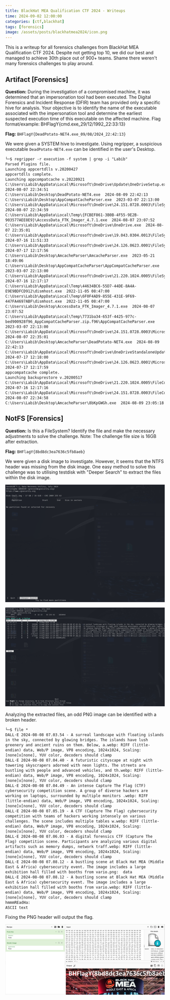 ```yaml
---
title: BlackHat MEA Qualification CTF 2024 - Writeups
time: 2024-09-02 12:00:00
categories: [ctf,blackhat]
tags: [forensics]
image: /assets/posts/blackhatmea2024/icon.png
---
```


This is a writeup for all forensics challenges from BlackHat MEA Qualification CTF 2024. Despite not getting top 10, we did our best and managed to achieve 30th place out of 900+ teams. Shame there weren't many forensics challenges to play around.

## Artifact [Forensics]
**Question:** During the investigation of a compromised machine, it was determined that an impersonation tool had been executed. The Digital Forensics and Incident Response (DFIR) team has provided only a specific hive for analysis. Your objective is to identify the name of the executable associated with the impersonation tool and determine the earliest suspected execution time of this executable on the affected machine. Flag format/example: BHFlagY{cmd.exe_29/12/1992_22:33:13}

**Flag:** `BHFlagY{DeadPotato-NET4.exe_09/08/2024_22:42:13}`

We were given a SYSTEM hive to investigate. Using regripper, a suspicious executable `DeadPotato-NET4.exe` can be identified in the user's Desktop.

```
└─$ regripper -r execution -f system | grep -i "Labib"
Parsed Plugins file.
Launching appcertdlls v.20200427
appcertdlls complete.
Launching appcompatcache v.20220921
C:\Users\Labib\AppData\Local\Microsoft\OneDrive\Update\OneDriveSetup.exe  2024-08-07 22:34:51
C:\Users\Labib\Desktop\DeadPotato-NET4.exe  2024-08-09 22:42:13
C:\Users\Labib\Desktop\AppCompatCacheParser.exe  2023-03-07 22:13:00
C:\Users\Labib\AppData\Local\Microsoft\OneDrive\24.151.0728.0003\FileSyncConfig.exe  2024-08-07 22:34:59
C:\Users\Labib\AppData\Local\Temp\{FCBEF861-3B0B-4F55-9E2B-903577AEE8E9}\AccessData_FTK_Imager_4.7.1.exe  2024-08-07 23:07:52
C:\Users\Labib\AppData\Local\Microsoft\OneDrive\OneDrive.exe  2024-08-07 22:35:01
C:\Users\Labib\AppData\Local\Microsoft\OneDrive\19.043.0304.0013\FileSyncConfig.exe  2024-07-16 11:51:33
C:\Users\Labib\AppData\Local\Microsoft\OneDrive\24.126.0623.0001\FileSyncConfig.exe  2024-07-17 12:17:56
C:\Users\Labib\Desktop\AmcacheParser\AmcacheParser.exe  2023-05-21 18:49:06
C:\Users\Labib\Desktop\AppCompatCacheParser\AppCompatCacheParser.exe  2023-03-07 22:13:00
C:\Users\Labib\AppData\Local\Microsoft\OneDrive\21.220.1024.0005\FileSyncConfig.exe  2024-07-16 12:17:17
C:\Users\Labib\AppData\Local\Temp\44634BC6-55D7-44DE-8A4A-E9E9BDFCD912\dismhost.exe  2022-11-05 08:47:00
C:\Users\Labib\AppData\Local\Temp\6F0F4AD9-855E-431E-9F69-447FA4697ABF\dismhost.exe  2022-11-05 08:47:00
C:\Users\Labib\Desktop\AccessData_FTK_Imager_4.7.1.exe  2024-08-07 23:07:52
C:\Users\Labib\AppData\Local\Temp\7731ba34-653f-4425-977c-bed900928f96_AppCompatCacheParser.zip.f96\AppCompatCacheParser.exe  2023-03-07 22:13:00
C:\Users\Labib\AppData\Local\Microsoft\OneDrive\24.151.0728.0003\Microsoft.SharePoint.exe  2024-08-07 22:35:01
C:\Users\Labib\Desktop\AmcacheParser\DeadPotato-NET4.exe  2024-08-09 22:42:13
C:\Users\Labib\AppData\Local\Microsoft\OneDrive\OneDriveStandaloneUpdater.exe  2024-07-17 12:18:00
C:\Users\Labib\AppData\Local\Microsoft\OneDrive\24.126.0623.0001\Microsoft.SharePoint.exe  2024-07-17 12:17:59
appcompatcache complete.
Launching backuprestore v.20200517
C:\Users\Labib\AppData\Local\Microsoft\OneDrive\21.220.1024.0005\FileCoAuth.exe  2024-07-16 12:17:16
C:\Users\Labib\AppData\Local\Microsoft\OneDrive\24.151.0728.0003\FileCoAuth.exe  2024-08-07 22:34:58
C:\Users\Labib\Desktop\AmcacheParser\8bKpGWGh.exe  2024-08-09 23:05:18
```

## NotFS [Forensics]
**Question:** Is this a FileSystem? Identify the file and make the necessary adjustments to solve the challenge. Note: The challenge file size is 16GB after extraction.

**Flag:** `BHFlagY{8bd8dc3ea7636c5fb8aeb}`

We were given a disk image to investigate. However, it seems that the NTFS header was missing from the disk image. One easy method to solve this challenge was to utilising testdisk with "Deeper Search" to extract the files within the disk image.

![black1](/assets/posts/blackhatmea2024/black1.png)

![black2](/assets/posts/blackhatmea2024/black2.png)

Analyzing the extracted files, an odd PNG image can be identified with a broken header.

```
└─$ file *
DALL·E 2024-08-08 07.03.54 - A surreal landscape with floating islands in the sky, connected by glowing bridges. The islands have lush greenery and ancient ruins on them. Below, a.webp: RIFF (little-endian) data, Web/P image, VP8 encoding, 1024x1024, Scaling: [none]x[none], YUV color, decoders should clamp
DALL·E 2024-08-08 07.04.40 - A futuristic cityscape at night with towering skyscrapers adorned with neon lights. The streets are bustling with people and advanced vehicles, and th.webp: RIFF (little-endian) data, Web/P image, VP8 encoding, 1024x1024, Scaling: [none]x[none], YUV color, decoders should clamp
DALL·E 2024-08-08 07.04.49 - An intense Capture The Flag (CTF) cybersecurity competition scene. A group of diverse hackers are working on laptops, surrounded by multiple monitors .webp: RIFF (little-endian) data, Web/P image, VP8 encoding, 1024x1024, Scaling: [none]x[none], YUV color, decoders should clamp
DALL·E 2024-08-08 07.05.19 - A CTF (Capture The Flag) cybersecurity competition with teams of hackers working intensely on various challenges. The scene includes multiple tables w.webp: RIFF (little-endian) data, Web/P image, VP8 encoding, 1024x1024, Scaling: [none]x[none], YUV color, decoders should clamp
DALL·E 2024-08-08 07.06.03 - A digital forensics CTF (Capture The Flag) competition scene. Participants are analyzing various digital artifacts such as memory dumps, network traff.webp: RIFF (little-endian) data, Web/P image, VP8 encoding, 1024x1024, Scaling: [none]x[none], YUV color, decoders should clamp
DALL·E 2024-08-08 07.08.12 - A bustling scene at Black Hat MEA (Middle East & Africa) cybersecurity event. The image includes a large exhibition hall filled with booths from vario.png:  data
DALL·E 2024-08-08 07.08.12 - A bustling scene at Black Hat MEA (Middle East & Africa) cybersecurity event. The image includes a large exhibition hall filled with booths from vario.webp: RIFF (little-endian) data, Web/P image, VP8 encoding, 1024x1024, Scaling: [none]x[none], YUV color, decoders should clamp
hmmmREadHa:                                                                                                                                                                               ASCII text
```

Fixing the PNG header will output the flag.

![black3](/assets/posts/blackhatmea2024/black3.png)
